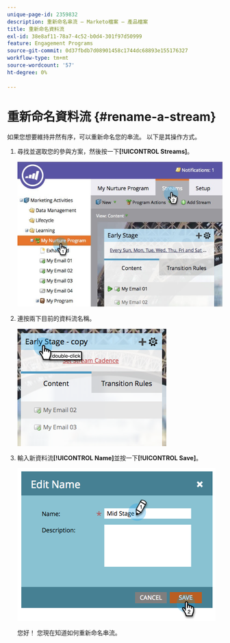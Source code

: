 ```yaml
---
unique-page-id: 2359832
description: 重新命名串流 — Marketo檔案 — 產品檔案
title: 重新命名資料流
exl-id: 38e8af11-78a7-4c52-b0d4-301f97d50999
feature: Engagement Programs
source-git-commit: 0d37fbdb7d08901458c1744dc68893e155176327
workflow-type: tm+mt
source-wordcount: '57'
ht-degree: 0%

---
```


# 重新命名資料流 {#rename-a-stream}

如果您想要維持井然有序，可以重新命名您的串流。 以下是其操作方式。

1. 尋找並選取您的參與方案，然後按一下&#x200B;**[!UICONTROL Streams]**。

   ![](assets/cloneasteam-1.jpg)

1. 連按兩下目前的資料流名稱。

   ![](assets/image2014-9-15-17-3a4-3a10.png)

1. 輸入新資料流&#x200B;**[!UICONTROL Name]**&#x200B;並按一下&#x200B;**[!UICONTROL Save]**。

   ![](assets/image2014-9-15-17-3a4-3a14.png)

   您好！ 您現在知道如何重新命名串流。
